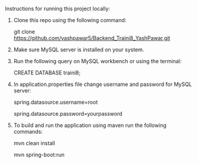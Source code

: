 Instructions for running this project locally:
1. Clone this repo using the following command:

   git clone https://github.com/yashpawar5/Backend_Traini8_YashPawar.git
2. Make sure MySQL server is installed on your system.
3. Run the following query on MySQL workbench or using the terminal:
   
    CREATE DATABASE traini8;
4. In application.properties file change username and password for MySQL server:
   
    spring.datasource.username=root
   
    spring.datasource.password=yourpassword
5. To build and run the application using maven run the following commands:
   
    mvn clean install
   
    mvn spring-boot:run


